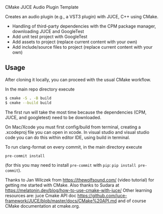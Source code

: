 CMake JUCE Audio Plugin Template


Creates an audio plugin (e.g., a VST3 plugin) with JUCE, C++ using CMake. 


* Handling of third-party dependencies with the CPM package manager, downloading JUCE and GoogleTest
* Add unit test project with GoogleTest
* Add assets to project (replace current content with your own)
* Add include/source files to project (replace current content with your own)


## Usage

After cloning it locally, you can proceed with the usual CMake workflow.

In the main repo directory execute

```bash
$ cmake -S . -B build
$ cmake --build build
```

The first run will take the most time because the dependencies (CPM, JUCE, and googletest) need to be downloaded.

On Mac/Xcode you must first config/build from terminal, creating a .xcodeproj file you can open in xcode.
In visual studio and visual studio code you can do this within editor IDE, using build in terminal.



To run clang-format on every commit, in the main directory execute

```bash
pre-commit install
```

(for this you may need to install `pre-commit` with `pip`: `pip install pre-commit`).


Thanks to Jan Wilczek from https://thewolfsound.com/ (video tutorial) for getting me started with CMake. Also thanks to Sudara at https://melatonin.dev/blog/how-to-use-cmake-with-juce/ 
Other learning resources are: juce Cmake API doc https://github.com/juce-framework/JUCE/blob/master/docs/CMake%20API.md  and of course CMake documentation at cmake.org.
